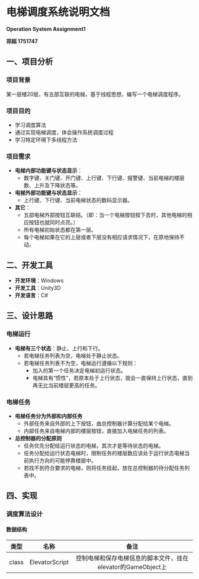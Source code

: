 # 电梯调度系统说明文档
**Operation System Assignment1**

**郑超 1751747**
## 一、项目分析
### 项目背景
某一层楼20层，有五部互联的电梯，基于线程思想，编写一个电梯调度程序。
### 项目目的
- 学习调度算法
- 通过实现电梯调度，体会操作系统调度过程
- 学习特定环境下多线程方法
### 项目需求
- **电梯内部功能键与状态显示**：
  - 数字键、关门键、开门键、上行键、下行键、报警键、当前电梯的楼层数、上升及下降状态等。
- **电梯外部功能键与状态显示**：
  - 上行键、下行键、当前电梯状态的数码显示器。
- **其它**： 
  - 五部电梯外部按钮互联结。（即：当一个电梯按钮按下去时，其他电梯的相应按钮也就同时点亮。）
  - 所有电梯初始状态都在第一层。
  - 每个电梯如果在它的上层或者下层没有相应请求情况下，在原地保持不动。
## 二、开发工具
- **开发环境**：Windows
- **开发工具**：Unity3D
- **开发语言**：C#
## 三、设计思路
### 电梯运行
- **电梯有三个状态**：静止、上行和下行。
  - 若电梯任务列表为空，电梯处于静止状态。
  - 若电梯任务列表不为空，电梯运行遵循以下规则：
    - 加入的第一个任务决定电梯初运行状态。
    - 电梯具有“惯性”，若原本处于上行状态，就会一直保持上行状态，直到再无比当前楼层更高的任务。
### 电梯任务
- **电梯任务分为外部和内部任务**
  - 外部任务来自外部的上下按钮，由总控制器计算分配给某个电梯。
  - 内部任务来自电梯内部的楼层按钮，直接加入电梯任务的列表。
- **总控制器的分配原则**
  - 任务优先分配给运行状态的电梯，其次才是等待状态的电梯。
  - 任务分配给运行状态电梯时，限制任务的楼层数应该处于运行状态电梯当前执行方向的可能停靠楼层中。
  - 若找不到符合要求的电梯，则将任务挂起，放在总控制器的待分配任务列表中。

## 四、实现
### 调度算法设计
#### 数据结构
|类型|名称|备注|
|:--:|:--:|:--:|
|class|ElevatorScript|控制电梯和保存电梯信息的脚本文件，挂在elevator的GameObject上|
